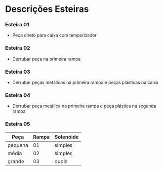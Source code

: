 # Descrições Esteiras
  
### Esteira 01
- Peça direto para caixa com temporizador
### Esteira 02 
- Derrubar peça na primeira rampa 
### Esteira 03
- Derrubar peças metálicas na primeira rampa e peças plásticas na caixa
### Esteira 04
- Derrubar peça metálica na primeira rampa e peça plástica na segunda rampa 
### Esteira 05  
| Peça | Rampa | Solenóide |
|------|-------|-----------|
| pequena | 01 | simples |
| média | 02 | simples |
| grande | 03 | dupla |
 